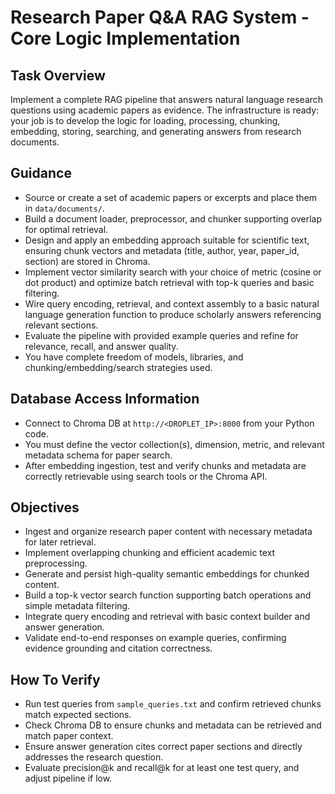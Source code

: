 # Research Paper Q&A RAG System - Core Logic Implementation

## Task Overview
Implement a complete RAG pipeline that answers natural language research questions using academic papers as evidence. The infrastructure is ready: your job is to develop the logic for loading, processing, chunking, embedding, storing, searching, and generating answers from research documents.

## Guidance
- Source or create a set of academic papers or excerpts and place them in `data/documents/`.
- Build a document loader, preprocessor, and chunker supporting overlap for optimal retrieval.
- Design and apply an embedding approach suitable for scientific text, ensuring chunk vectors and metadata (title, author, year, paper_id, section) are stored in Chroma.
- Implement vector similarity search with your choice of metric (cosine or dot product) and optimize batch retrieval with top-k queries and basic filtering.
- Wire query encoding, retrieval, and context assembly to a basic natural language generation function to produce scholarly answers referencing relevant sections.
- Evaluate the pipeline with provided example queries and refine for relevance, recall, and answer quality.
- You have complete freedom of models, libraries, and chunking/embedding/search strategies used.

## Database Access Information
- Connect to Chroma DB at `http://<DROPLET_IP>:8000` from your Python code.
- You must define the vector collection(s), dimension, metric, and relevant metadata schema for paper search.
- After embedding ingestion, test and verify chunks and metadata are correctly retrievable using search tools or the Chroma API.

## Objectives
- Ingest and organize research paper content with necessary metadata for later retrieval.
- Implement overlapping chunking and efficient academic text preprocessing.
- Generate and persist high-quality semantic embeddings for chunked content.
- Build a top-k vector search function supporting batch operations and simple metadata filtering.
- Integrate query encoding and retrieval with basic context builder and answer generation.
- Validate end-to-end responses on example queries, confirming evidence grounding and citation correctness.

## How To Verify
- Run test queries from `sample_queries.txt` and confirm retrieved chunks match expected sections.
- Check Chroma DB to ensure chunks and metadata can be retrieved and match paper context.
- Ensure answer generation cites correct paper sections and directly addresses the research question.
- Evaluate precision@k and recall@k for at least one test query, and adjust pipeline if low.
